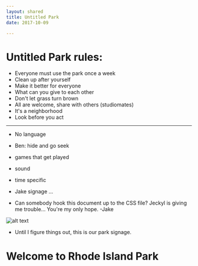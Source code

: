 ```yaml
---
layout: shared
title: Untitled Park
date: 2017-10-09

---
```


# Untitled Park rules:

* Everyone must use the park once a week
* Clean up after yourself
* Make it better for everyone
* What can you give to each other
* Don't let grass turn brown
* All are welcome, share with others (studiomates)
* It's a neighborhood
* Look before you act

____

* No language
* Ben: hide and go seek
* games that get played
* sound
* time specific
* Jake signage ...

* Can somebody hook this document up to the CSS file? Jeckyl is giving me trouble... You're my only hope. -Jake

![alt text](https://i.pinimg.com/736x/04/02/21/040221ae36b1bba518fb16776ee8f912---yards-welcome-signs.jpg "Logo Title Text 1")
* Until I figure things out, this is our park signage.

# Welcome to Rhode Island Park